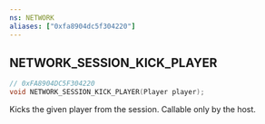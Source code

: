 ```yaml
---
ns: NETWORK
aliases: ["0xfa8904dc5f304220"]
---
```

## NETWORK_SESSION_KICK_PLAYER

```c
// 0xFA8904DC5F304220
void NETWORK_SESSION_KICK_PLAYER(Player player);
```

Kicks the given player from the session. Callable only by the host.

